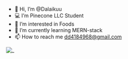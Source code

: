 - 👋 Hi, I’m @Dalaikuu
- 💻 I’m Pinecone LLC Student
- 👀 I’m interested in Foods
- 🌱 I’m currently learning MERN-stack
- 📫 How to reach me dd4184968@gmail.com

<!---
Haga-kure/Haga-kure is a ✨ special ✨ repository because its `README.md` (this file) appears on your GitHub profile.
You can click the Preview link to take a look at your changes.
--->

![_](https://user-images.githubusercontent.com/115783509/228468397-c63c9dbf-f318-4a64-943e-79ec95264d58.jpeg)
